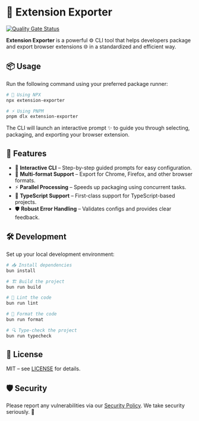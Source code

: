 # 🚀 Extension Exporter

[![Quality Gate Status](https://sonarcloud.io/api/project_badges/measure?project=pyyupsk_extension-exporter&metric=alert_status)](https://sonarcloud.io/summary/new_code?id=pyyupsk_extension-exporter)

**Extension Exporter** is a powerful ⚙️ CLI tool that helps developers package and export browser extensions 🌐 in a standardized and efficient way.

## 📦 Usage

Run the following command using your preferred package runner:

```bash
# 🚀 Using NPX
npx extension-exporter

# ⚡ Using PNPM
pnpm dlx extension-exporter
```

The CLI will launch an interactive prompt ✨ to guide you through selecting, packaging, and exporting your browser extension.

## 🌟 Features

- 🧭 **Interactive CLI** – Step-by-step guided prompts for easy configuration.
- 🧩 **Multi-format Support** – Export for Chrome, Firefox, and other browser formats.
- ⚡ **Parallel Processing** – Speeds up packaging using concurrent tasks.
- 🧠 **TypeScript Support** – First-class support for TypeScript-based projects.
- 🛡️ **Robust Error Handling** – Validates configs and provides clear feedback.

## 🛠️ Development

Set up your local development environment:

```bash
# 📥 Install dependencies
bun install

# 🏗️ Build the project
bun run build

# 🧹 Lint the code
bun run lint

# 🎨 Format the code
bun run format

# 🔍 Type-check the project
bun run typecheck
```

## 📄 License

MIT – see [LICENSE](LICENSE) for details.

## 🛡️ Security

Please report any vulnerabilities via our [Security Policy](SECURITY.md). We take security seriously. 🔐
